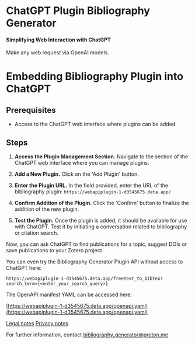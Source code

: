 # ChatGPT Plugin Bibliography Generator

#### Simplifying Web Interaction with ChatGPT
Make any web request via OpenAI models.

# Embedding Bibliography Plugin into ChatGPT

## Prerequisites
- Access to the ChatGPT web interface where plugins can be added.

## Steps

1. **Access the Plugin Management Section.** Navigate to the section of the ChatGPT web interface where you can manage plugins.

2. **Add a New Plugin.** Click on the 'Add Plugin' button.

3. **Enter the Plugin URL.** In the field provided, enter the URL of the bibliography plugin: `https://webapiplugin-1-d3545675.deta.app/`

4. **Confirm Addition of the Plugin.** Click the 'Confirm' button to finalize the addition of the new plugin.

5. **Test the Plugin.** Once the plugin is added, it should be available for use with ChatGPT. Test it by initiating a conversation related to bibliography or citation search.

Now, you can ask ChatGPT to find publications for a topic, suggest DOIs or save publications to your Zotero project.

You can even try the Bibliography Generator Plugin API without access to ChatGPT here:
```
https://webapiplugin-1-d3545675.deta.app/freetext_to_bibtex?search_term={<enter_your_search_query>}
```

The OpenAPI manifest YAML can be accessed here:

[https://webapiplugin-1-d3545675.deta.app/openapi.yaml](https://webapiplugin-1-d3545675.deta.app/openapi.yaml)

[Legal notes](https://webapiplugin-1-d3545675.deta.app/static/legal.html)
[Privacy notes](https://webapiplugin-1-d3545675.deta.app/static/privacy.html)

For further information, contact [bibliography_generator@proton.me](mailto:bibliography_generator@proton.me)